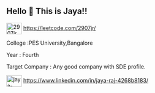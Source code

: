  <h2 allign="left">  Hello 👋 This is Jaya!!</h2>


<a href="https://www.leetcode.com/2907jr" target="blank"><img align="center" src="https://raw.githubusercontent.com/rahuldkjain/github-profile-readme-generator/master/src/images/icons/Social/leet-code.svg" alt="2907jr" height="30" width="40" /></a> https://leetcode.com/2907jr/

College :PES University,Bangalore

Year : Fourth 

Target Company : Any good company with SDE profile.


<a href="https://linkedin.com/in/jaya-raj-4268b8183" target="blank"><img align="center" src="https://raw.githubusercontent.com/rahuldkjain/github-profile-readme-generator/master/src/images/icons/Social/linked-in-alt.svg" alt="jaya-raj-4268b8183" height="30" width="40" /></a> https://www.linkedin.com/in/jaya-raj-4268b8183/

